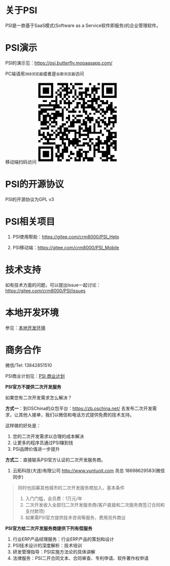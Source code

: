 # 关于PSI

PSI是一款基于SaaS模式(Software as a Service软件即服务)的企业管理软件。

# PSI演示

PSI的演示见：<a target="_blank" href="https://psi.butterfly.mopaasapp.com/">https://psi.butterfly.mopaasapp.com/</a>

PC端请用`360浏览器`或者是`谷歌浏览器`访问
 
移动端扫码访问![移动端扫码访问](PSI_Mobile_URL.png)

# PSI的开源协议

PSI的开源协议为GPL v3

# PSI相关项目

1. PSI使用帮助：https://gitee.com/crm8000/PSI_Help

2. PSI移动端：https://gitee.com/crm8000/PSI_Mobile

# 技术支持

如有技术方面的问题，可以提出Issue一起讨论：https://gitee.com/crm8000/PSI/issues

# 本地开发环境
参见：<a href="https://gitee.com/crm8000/PSI/tree/master/doc/06%20%E6%9C%AC%E5%9C%B0%E5%BC%80%E5%8F%91%E7%8E%AF%E5%A2%83">本地开发环境</a>

# 商务合作

微信/Tel: 13842851510

PSI商业计划见：<a href="https://gitee.com/crm8000/PSI/tree/master/doc/00%20%E5%95%86%E4%B8%9A%E8%AE%A1%E5%88%92">PSI 商业计划</a>

**PSI官方不提供二次开发服务**

如果您有二次开发需求怎么解决？

**方式一**：到OSChina的众包平台：https://zb.oschina.net/ 去发布二次开发需求，让其他人接单，我们以微信和电话方式提供免费的技术支持。

这样做的好处是：

1. 您的二次开发需求以合理的成本解决
2. 让更多的程序员通过PSI赚到钱
3. PSI品牌价值进一步提升

**方式二**：直接联系PSI官方认证的二次开发服务商。

1. 云拓科技(大连)有限公司  http://www.yuntuoit.com 尧总 18698629583(微信同步)

> 同时也招募其他城市的二次开发服务商加入，基本条件
> 1. 入门门槛，会员费：1万元/年
> 2. 二次开发收入全部归二次开发服务商(客户直接和二次服务商签订合同和支付款项)
> 3. 如果需PSI官方提供技术咨询等服务，费用另外商议

**PSI官方给二次开发服务商提供下列有偿服务**

1. 行业ERP产品经理服务：行业ERP产品的策划和设计
2. PSI技术设计的深度解析：技术培训
3. 研发管理指导：PSI实施方法论的具体讲解
4. 法律服务：PSI二开合同文本、合同审查、专利申请、软件著作权申请
